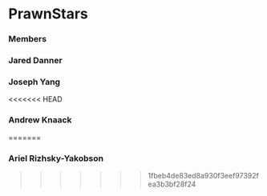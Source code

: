 # PrawnStars

### Members ###
### Jared Danner ###
### Joseph Yang ### 
<<<<<<< HEAD
### Andrew Knaack ### 
=======
### Ariel Rizhsky-Yakobson ###
>>>>>>> 1fbeb4de83ed8a930f3eef97392fea3b3bf28f24
# 
